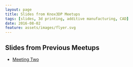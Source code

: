 ```yaml
---
layout: page
title: Slides from Knox3DP Meetups
tags: [slides, 3d printing, additive manufacturing, CAD]
date: 2016-08-02
feature: assets/images/flyer.svg
---
```

## Slides from Previous Meetups

- [Meeting Two](/meeting-two.html)
